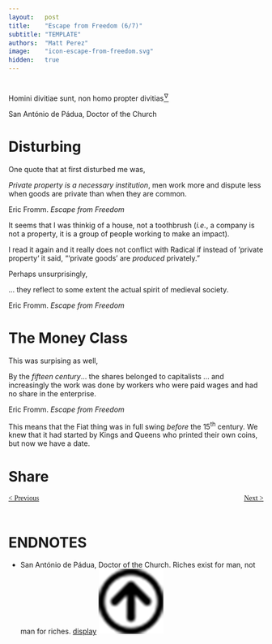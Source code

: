 ```yaml
---
layout:   post
title:    "Escape from Freedom (6/7)"
subtitle: "TEMPLATE"
authors:  "Matt Perez"
image:    "icon-escape-from-freedom.svg"
hidden:   true
---
```


<div style='display:none; '>
 <p><em>Escape from Freedom</em> was published in 1941. Pim de Morre, co-founder of <em>Corporate Rebels</em>, reminded me of it. I first read it when I was 18-19 years old (I am a mere 73 now).</p>
</div>

<h1></h1>
 <div class="_citation">
  <p>Homini divitiae sunt, non homo propter divitias<a href='#en01'><sup id='bm$01'>&hairsp;&nabla;&hairsp;</sup></a></p>
  <p id="_signature">San Ant&oacute;nio de P&aacute;dua, Doctor of the Church</p>
</div>

<h1>Disturbing</h1>
 <p>One quote that at first disturbed me was,</p>
 <div class="_citation">
  <p><em>Private property is a necessary institution</em>, men work more and dispute less when goods are private than when they are common.</p>
  <p id="_signature">Eric Fromm. <em>Escape from Freedom</em></p>
</div>It seems that I was thinkig of a house, not a toothbrush (<em>i.e.</em>, a company is not a property, it is a group of people working to make an impact).</p>
 <p>I read it again and it really does not conflict with Radical if instead of &rsquo;private property&lsquo; it said, &ldquo;&lsquo;private goods&rsquo; are <em>produced</em> privately.&rdquo;</p>
 <p>Perhaps unsurprisingly,</p>
 <div class="_citation">
  <p>&hellip; they reflect to some extent the actual spirit of medieval society.</p>
  <p id="_signature">Eric Fromm. <em>Escape from Freedom</em></p>
</div>

<h1>The Money Class</h1>
 <p>This was surpising as well,</p>
 <div class="_citation">
  <p>By the <em>fifteen century</em>&hellip; the shares belonged to capitalists &hellip; and increasingly the work was done by workers who were paid wages and had no share in the enterprise.</p>
  <p id="_signature">Eric Fromm. <em>Escape from Freedom</em></p>
 </div>
 <p>This means that the Fiat thing was in full swing <em>before</em> the 15<sup>th</sup> century. We knew that it had started by Kings and Queens who printed their own coins, but now we have a date.</p>

<h1>Share</h1>
 <p></p>
 <p></p>
 <p></p>
 <p></p>
 <p></p>

<div style="margin-bottom:1in; font-family: American Typewriter, serif; ">
 <span style="float:left; ">
  <a href="https://radicalcompanies.com/2024/12/27/escape-from-freedom">&lt; Previous</a>
 </span>
 <span style="float:right; ">
  <a href="https://radicalcompanies.com/2024/12/29/escape-from-freedom">Next &gt;</a>
 </span>
</div>

<h1 class="_section">ENDNOTES</h1>
 <ul>
  <li id="en01">
   <p class="_list-item">
    San Ant&oacute;nio de P&aacute;dua, Doctor of the Church.
    Riches exist for man, not man for riches.
    <a href="display" target="_blank">display</a>
    <a class="_uparrow" href="#bm01"><img src="/assets/img/arrow-up-icon.png"></a>
   </p>
  </li>
 </ul>